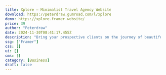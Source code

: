 ```yaml
---
title: Xplore — Minimalist Travel Agency Website
download: https://peterdraw.gumroad.com/l/xplore
demo: https://xplore.framer.website/
price: 39
author: "Peterdraw"
date: 2024-11-30T08:41:17.455Z
description: "Bring your prospective clients on the journey of beautiful landscapes around the world using Xplore, the clean, minimalist travel agency website Framer template."
ssg: ["Framer"]
css: []
ui: []
cms: []
category: [Business]
draft: false
---
```

